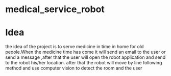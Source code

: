 # medical_service_robot
# Idea 
the idea of the project is to serve medicine in time in home for old peoole.When the medicine time has come it will send an email to the user or send a message ,after that the user will open the robot application and send to the robot his/her location.
after that the robot will move by line following method and use computer vision to detect the room and the user
